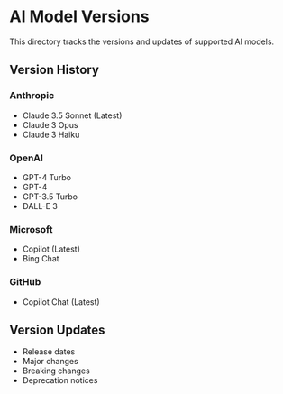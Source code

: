 # AI Model Versions

This directory tracks the versions and updates of supported AI models.

## Version History

### Anthropic
- Claude 3.5 Sonnet (Latest)
- Claude 3 Opus
- Claude 3 Haiku

### OpenAI
- GPT-4 Turbo
- GPT-4
- GPT-3.5 Turbo
- DALL-E 3

### Microsoft
- Copilot (Latest)
- Bing Chat

### GitHub
- Copilot Chat (Latest)

## Version Updates
- Release dates
- Major changes
- Breaking changes
- Deprecation notices
